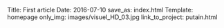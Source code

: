 Title: First article
Date: 2016-07-10
save_as: index.html
Template: homepage
only_img: images/visuel_HD_03.jpg
link_to_project: putain.html

<!-- cette page ne rendra pas de contenu texte, elle sert juste la page d'accueil, donc juste le gif ici. -->
